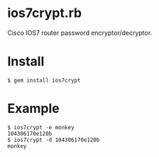 # ios7crypt.rb

Cisco IOS7 router password encryptor/decryptor.

# Install

    $ gem install ios7crypt

# Example

    $ ios7crypt -e monkey
    104306170e120b
    $ ios7crypt -d 104306170e120b
    monkey

